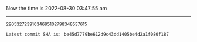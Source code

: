 Now the time is 2022-08-30 03:47:55 am

---

<small>29053272391634695102798348537615</small>

```txt
Latest commit SHA is: be45d7779be612d9c43dd1405be4d2a1f080f187
```

